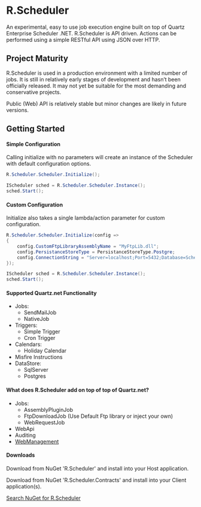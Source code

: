 # R.Scheduler
An experimental, easy to use job execution engine built on top of Quartz Enterprise Scheduler .NET. 
R.Scheduler is API driven. Actions can be performed using a simple RESTful API using JSON over HTTP.

## Project Maturity

R.Scheduler is used in a production environment with a limited number of jobs. It is still in relatively early stages of development and hasn’t been officially released. It may not yet be suitable for the most demanding and conservative projects.

Public (Web) API is relatively stable but minor changes are likely in future versions.

## Getting Started


#### Simple Configuration

Calling initialize with no parameters will create an instance of the Scheduler with default configuration options.

```c#
R.Scheduler.Scheduler.Initialize();

IScheduler sched = R.Scheduler.Scheduler.Instance();
sched.Start();
```

#### Custom Configuration

Initialize also takes a single lambda/action parameter for custom configuration.

```c#
R.Scheduler.Scheduler.Initialize(config =>
{
    config.CustomFtpLibraryAssemblyName = "MyFtpLib.dll";
    config.PersistanceStoreType = PersistanceStoreType.Postgre;
    config.ConnectionString = "Server=localhost;Port=5432;Database=Scheduler;User Id=xxx;Password=xxx;";
});

IScheduler sched = R.Scheduler.Scheduler.Instance();
sched.Start();
```


#### Supported Quartz.net Functionality

- Jobs: 
  - SendMailJob
  - NativeJob
- Triggers:
  - Simple Trigger
  - Cron Trigger
- Calendars:
  - Holiday Calendar
- Misfire Instructions
- DataStore:
  - SqlServer
  - Postgres

#### What does R.Scheduler add on top of top of Quartz.net?

- Jobs:
  - AssemblyPluginJob
  - FtpDownloadJob (Use Default Ftp library or inject your own)
  - WebRequestJob
- WebApi
- Auditing
- [WebManagement](https://github.com/R-Suite/R.Scheduler.Web)



#### Downloads

Download from NuGet 'R.Scheduler' and install into your Host application.

Download from NuGet 'R.Scheduler.Contracts' and install into your Client application(s).

[Search NuGet for R.Scheduler](http://nuget.org/packages?q=R.Scheduler)
